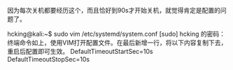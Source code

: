 因为每次关机都要经历这个，而且恰好到90s才开始关机，就觉得肯定是配置的问题了。

hcking@kali:~$ sudo vim /etc/systemd/system.conf 
[sudo] hcking 的密码：
终端命令如上，使用VIM打开配置文件。在最后新增一行，将以下内容复制下去，重启后配置即可生效。
DefaultTimeoutStartSec=10s
DefaultTimeoutStopSec=10s